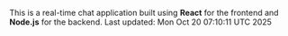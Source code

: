 This is a real-time chat application built using **React** for the frontend and **Node.js** for the backend.
Last updated: Mon Oct 20 07:10:11 UTC 2025
